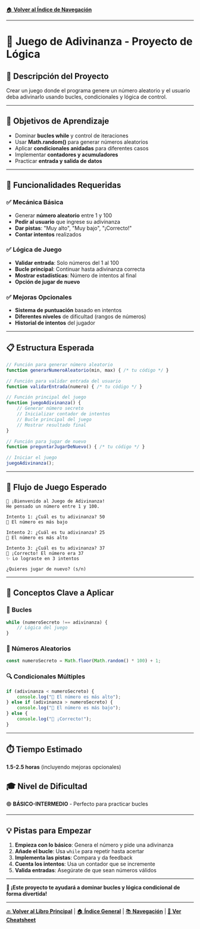 [🏠 **Volver al Índice de Navegación**](../../../../NAVEGACION-DOCUMENTOS.md)

---

# 🎯 Juego de Adivinanza - Proyecto de Lógica

## 📝 **Descripción del Proyecto**
Crear un juego donde el programa genere un número aleatorio y el usuario deba adivinarlo usando bucles, condicionales y lógica de control.

---

## 🎯 **Objetivos de Aprendizaje**
- Dominar **bucles while** y control de iteraciones
- Usar **Math.random()** para generar números aleatorios
- Aplicar **condicionales anidadas** para diferentes casos
- Implementar **contadores y acumuladores**
- Practicar **entrada y salida de datos**

---

## 🔧 **Funcionalidades Requeridas**

### ✅ **Mecánica Básica**
- Generar **número aleatorio** entre 1 y 100
- **Pedir al usuario** que ingrese su adivinanza
- **Dar pistas**: "Muy alto", "Muy bajo", "¡Correcto!"
- **Contar intentos** realizados

### ✅ **Lógica de Juego**
- **Validar entrada**: Solo números del 1 al 100
- **Bucle principal**: Continuar hasta adivinanza correcta
- **Mostrar estadísticas**: Número de intentos al final
- **Opción de jugar de nuevo**

### ✅ **Mejoras Opcionales**
- **Sistema de puntuación** basado en intentos
- **Diferentes niveles** de dificultad (rangos de números)
- **Historial de intentos** del jugador

---

## 📋 **Estructura Esperada**

```javascript
// Función para generar número aleatorio
function generarNumeroAleatorio(min, max) { /* tu código */ }

// Función para validar entrada del usuario
function validarEntrada(numero) { /* tu código */ }

// Función principal del juego
function juegoAdivinanza() {
    // Generar número secreto
    // Inicializar contador de intentos
    // Bucle principal del juego
    // Mostrar resultado final
}

// Función para jugar de nuevo
function preguntarJugarDeNuevo() { /* tu código */ }

// Iniciar el juego
juegoAdivinanza();
```

---

## 🧪 **Flujo de Juego Esperado**

```
🎯 ¡Bienvenido al Juego de Adivinanza!
He pensado un número entre 1 y 100.

Intento 1: ¿Cuál es tu adivinanza? 50
🔽 El número es más bajo

Intento 2: ¿Cuál es tu adivinanza? 25  
🔼 El número es más alto

Intento 3: ¿Cuál es tu adivinanza? 37
🎉 ¡Correcto! El número era 37
✨ Lo lograste en 3 intentos

¿Quieres jugar de nuevo? (s/n)
```

---

## 🧠 **Conceptos Clave a Aplicar**

### 🔄 **Bucles**
```javascript
while (numeroSecreto !== adivinanza) {
    // Lógica del juego
}
```

### 🎲 **Números Aleatorios**
```javascript
const numeroSecreto = Math.floor(Math.random() * 100) + 1;
```

### 🔍 **Condicionales Múltiples**
```javascript
if (adivinanza < numeroSecreto) {
    console.log("🔼 El número es más alto");
} else if (adivinanza > numeroSecreto) {
    console.log("🔽 El número es más bajo");
} else {
    console.log("🎉 ¡Correcto!");
}
```

---

## ⏱️ **Tiempo Estimado**
**1.5-2.5 horas** (incluyendo mejoras opcionales)

## 🎓 **Nivel de Dificultad**
🟢 **BÁSICO-INTERMEDIO** - Perfecto para practicar bucles

---

## 💡 **Pistas para Empezar**

1. **Empieza con lo básico**: Genera el número y pide una adivinanza
2. **Añade el bucle**: Usa `while` para repetir hasta acertar  
3. **Implementa las pistas**: Compara y da feedback
4. **Cuenta los intentos**: Usa un contador que se incremente
5. **Valida entradas**: Asegúrate de que sean números válidos

---

**🚀 ¡Este proyecto te ayudará a dominar bucles y lógica condicional de forma divertida!**

---

[🔙 **Volver al Libro Principal**](../LOGICA-PROGRAMACION-LIBRO.md) | [🏠 **Índice General**](../../../../README.md) | [📚 **Navegación**](../../../../NAVEGACION-DOCUMENTOS.md) | [📝 **Ver Cheatsheet**](../CHEATSHEET-VISUAL.md)
